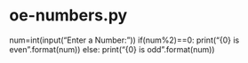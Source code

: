 # oe-numbers.py
num=int(input(“Enter a Number:”))
if(num%2)==0:
print(“{0} is even”.format(num))
else:
print(“{0} is odd”.format(num))
